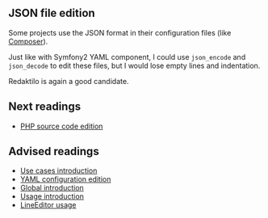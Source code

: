 ## JSON file edition

Some projects use the JSON format in their configuration files (like
[Composer](https://getcomposer.org/)).

Just like with Symfony2 YAML component, I could use `json_encode` and
`json_decode` to edit these files, but I would lose empty lines and indentation.

Redaktilo is again a good candidate.

## Next readings

* [PHP source code edition](04-php-source-code-edition.md)

## Advised readings

* [Use cases introduction](01-introduction.md)
* [YAML configuration edition](02-yaml-configuration-edition.md)
* [Global introduction](../01-introduction.md)
* [Usage introduction](../usage/01-introduction.md)
* [LineEditor usage](../usage/02-usage.md)
